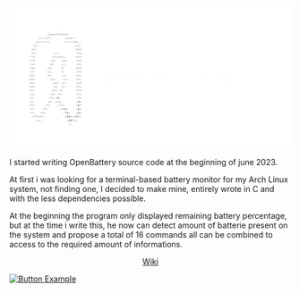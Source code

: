 ![Logo](Bannière.png)
<p display="flex">
I started writing OpenBattery source code at the beginning of june 2023.

At first i was looking for a terminal-based battery monitor for my Arch Linux system, not finding one, I decided to make mine, entirely wrote in C and with the less dependencies possible.

At the beginning the program only displayed remaining battery percentage, but at the time i write this, he now can detect amount of batterie present on the system and propose a total of 16 commands all can be combined to access to the required amount of informations.
</p>
<p align="center">
  <a href="https://github.com/ToujoursTitou2/OpenBattery/wiki">Wiki</a>
</p>

[![Button Example]][Link]
<!----------------------------------------------------------------------------->
[Link]: # 'Link with example title.'
<!---------------------------------[ Buttons ]--------------------------------->
[Button Example]: https://img.shields.io/badge/Title-37a779?style=for-the-badge


